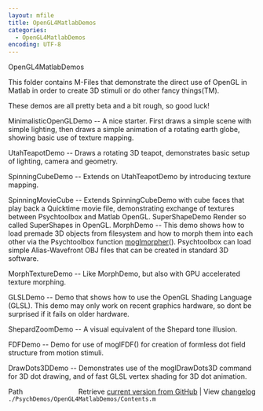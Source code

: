 ```yaml
---
layout: mfile
title: OpenGL4MatlabDemos
categories:
  - OpenGL4MatlabDemos
encoding: UTF-8
---
```


OpenGL4MatlabDemos

This folder contains M-Files that demonstrate the direct
use of OpenGL in Matlab in order to create 3D stimuli or
do other fancy things(TM).

These demos are all pretty beta and a bit rough, so good luck!

MinimalisticOpenGLDemo -- A nice starter. First draws a simple scene with
                          simple lighting, then draws a simple animation of
                          a rotating earth globe, showing basic use of texture
                          mapping.

UtahTeapotDemo         -- Draws a rotating 3D teapot, demonstrates basic setup
                          of lighting, camera and geometry.

SpinningCubeDemo       -- Extends on UtahTeapotDemo by introducing texture mapping.

SpinningMovieCube      -- Extends SpinningCubeDemo with cube faces that play back
                          a Quicktime movie file, demonstrating exchange of textures
                          between Psychtoolbox and Matlab OpenGL.
SuperShapeDemo            Render so called SuperShapes in OpenGL.
MorphDemo              -- This demo shows how to load premade 3D objects from filesystem and
                          how to morph them into each other via the Psychtoolbox function
                          [moglmorpher](/docs/moglmorpher)(). Psychtoolbox can load simple Alias-Wavefront OBJ
                          files that can be created in standard 3D software.

MorphTextureDemo       -- Like MorphDemo, but also with GPU accelerated texture morphing.

GLSLDemo               -- Demo that shows how to use the OpenGL Shading Language (GLSL). This
                          demo may only work on recent graphics hardware, so dont be surprised
                          if it fails on older hardware.

ShepardZoomDemo        -- A visual equivalent of the Shepard tone illusion.

FDFDemo                -- Demo for use of moglFDF() for creation of
                          formless dot field structure from motion
                          stimuli.

DrawDots3DDemo         -- Demonstrates use of the moglDrawDots3D command for 3D dot drawing,
                          and of fast GLSL vertex shading for 3D dot animation.



<div class="code_header" style="text-align:right;">
  <span style="float:left;">Path&nbsp;&nbsp;</span> <span class="counter">Retrieve <a href=
  "https://raw.github.com/Psychtoolbox-3/Psychtoolbox-3/beta/./PsychDemos/OpenGL4MatlabDemos/Contents.m">current version from GitHub</a> | View <a href=
  "https://github.com/Psychtoolbox-3/Psychtoolbox-3/commits/beta/./PsychDemos/OpenGL4MatlabDemos/Contents.m">changelog</a></span>
</div>
<div class="code">
  <code>./PsychDemos/OpenGL4MatlabDemos/Contents.m</code>
</div>
